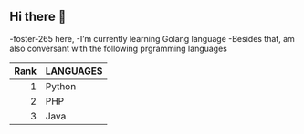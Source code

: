 ## Hi there 👋

-foster-265 here,
-I’m currently learning Golang language
-Besides that, am also conversant with the following prgramming languages


| Rank | LANGUAGES     |
|-----:|---------------|
|     1|  Python       |
|     2|  PHP          |
|     3|  Java         |
